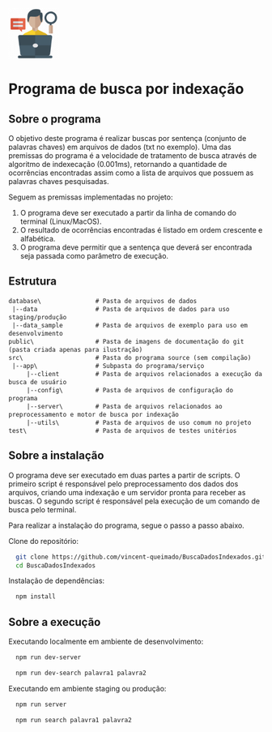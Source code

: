 <img src="https://github.com/vincent-queimado/BuscaDadosIndexados/blob/main/public/assets/images/logo.png?raw=true" alt="Logo" height="100px"/>

# Programa de busca por indexação

## Sobre o programa
O objetivo deste programa é realizar buscas por sentença (conjunto de palavras chaves) em arquivos de dados (txt no exemplo). Uma das premissas do programa é a velocidade de tratamento de busca através de algoritmo de indexecação (0.001ms), retornando a quantidade de ocorrências encontradas assim como a lista de arquivos que possuem as palavras chaves pesquisadas.

Seguem as premissas implementadas no projeto: 
1. O programa deve ser executado a partir da linha de comando do terminal (Linux/MacOS).
2. O resultado de ocorrências encontradas é listado em ordem crescente e alfabética. 
3. O programa deve permitir que a sentença que deverá ser encontrada seja passada como parâmetro de execução.

## Estrutura

```
database\               # Pasta de arquivos de dados 
 |--data                # Pasta de arquivos de dados para uso staging/produção
 |--data_sample         # Pasta de arquivos de exemplo para uso em desenvolvimento
public\                 # Pasta de imagens de documentação do git (pasta criada apenas para ilustração)
src\                    # Pasta do programa source (sem compilação)   
 |--app\                # Subpasta do programa/serviço
     |--client          # Pasta de arquivos relacionados a execução da busca de usuário 
     |--config\         # Pasta de arquivos de configuração do programa
     |--server\         # Pasta de arquivos relacionados ao preprocessamento e motor de busca por indexação 
     |--utils\          # Pasta de arquivos de uso comum no projeto
test\                   # Pasta de arquivos de testes unitérios
```

## Sobre a instalação 

O programa deve ser executado em duas partes a partir de scripts. 
O primeiro script é responsável pelo preprocessamento dos dados dos arquivos, criando uma indexação e um servidor pronta para receber as buscas.
O segundo script é responsável pela execução de um comando de busca pelo terminal.

Para realizar a instalação do programa, segue o passo a passo abaixo.

Clone do repositório:
```bash
  git clone https://github.com/vincent-queimado/BuscaDadosIndexados.git
  cd BuscaDadosIndexados
```

Instalação de dependências:
```bash
  npm install
```

## Sobre a execução

Executando localmente em ambiente de desenvolvimento:
```bash
  npm run dev-server
```

```bash
  npm run dev-search palavra1 palavra2
```

Executando em ambiente staging ou produção:
```bash
  npm run server
```
```bash
  npm run search palavra1 palavra2
```

